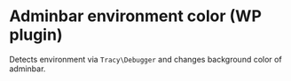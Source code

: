 # Adminbar environment color (WP plugin)

Detects environment via `Tracy\Debugger` and changes background color of adminbar.

